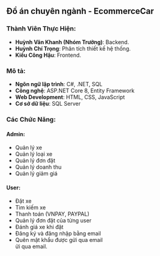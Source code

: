 
## Đồ án chuyên ngành - EcommerceCar

### Thành Viên Thực Hiện:
- **Huỳnh Văn Khanh (Nhóm Trưởng)**: Backend.
- **Huỳnh Chí Trọng**: Phân tích thiết kế hệ thống.
- **Kiều Công Hậu**: Frontend.

### Mô tả:
- **Ngôn ngữ lập trình**: C#, .NET, SQL
- **Công nghệ**: ASP.NET Core 8, Entity Framework
- **Web Development**: HTML, CSS, JavaScript
- **Cơ sở dữ liệu**: SQL Server

### Các Chức Năng:
#### **Admin:**
- Quản lý xe  
- Quản lý loại xe  
- Quản lý đơn đặt  
- Quản lý doanh thu  
- Quản lý giảm giá  

#### **User:**
- Đặt xe  
- Tìm kiếm xe  
- Thanh toán (VNPAY, PAYPAL)  
- Quản lý đơn đặt của từng user  
- Đánh giá xe khi đặt  
- Đăng ký và đăng nhập bằng email  
- Quên mật khẩu được gửi qua email  
ửi qua email.
